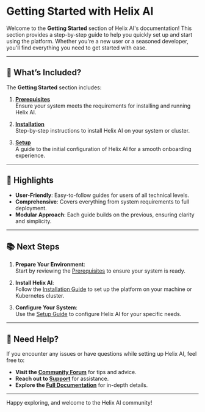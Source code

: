 # Getting Started with Helix AI

Welcome to the **Getting Started** section of Helix AI's documentation! This section provides a step-by-step guide to help you quickly set up and start using the platform. Whether you're a new user or a seasoned developer, you'll find everything you need to get started with ease.

---

## 🚀 What’s Included?

The **Getting Started** section includes:

1. **[Prerequisites](./prerequisites.md)**  
   Ensure your system meets the requirements for installing and running Helix AI.

2. **[Installation](./installation.md)**  
   Step-by-step instructions to install Helix AI on your system or cluster.

3. **[Setup](./setup.md)**  
   A guide to the initial configuration of Helix AI for a smooth onboarding experience.

---

## 🌟 Highlights

- **User-Friendly**: Easy-to-follow guides for users of all technical levels.
- **Comprehensive**: Covers everything from system requirements to full deployment.
- **Modular Approach**: Each guide builds on the previous, ensuring clarity and simplicity.

---

## 📚 Next Steps

1. **Prepare Your Environment**:  
   Start by reviewing the [Prerequisites](./prerequisites.md) to ensure your system is ready.

2. **Install Helix AI**:  
   Follow the [Installation Guide](./installation.md) to set up the platform on your machine or Kubernetes cluster.

3. **Configure Your System**:  
   Use the [Setup Guide](./setup.md) to configure Helix AI for your specific needs.

---

## 🙋 Need Help?

If you encounter any issues or have questions while setting up Helix AI, feel free to:

- **Visit the [Community Forum](https://helixaibot.com/forum)** for tips and advice.
- **Reach out to [Support](mailto:support@helixaibot.com)** for assistance.
- **Explore the [Full Documentation](../index.md)** for in-depth details.

---

Happy exploring, and welcome to the Helix AI community!

